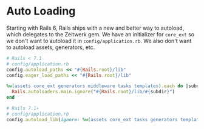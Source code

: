 # Auto Loading

Starting with Rails 6, Rails ships with a new and better way to autoload, which delegates to the Zeitwerk gem. We have an initializer for `core_ext` so we don't want to autoload it in `config/application.rb`. We also don't want to autoload assets, generators, etc.

```ruby
# Rails < 7.1
# config/application.rb
config.autoload_paths << "#{Rails.root}/lib"
config.eager_load_paths << "#{Rails.root}/lib"

%w(assets core_ext generators middleware tasks templates).each do |subdir|
  Rails.autoloaders.main.ignore("#{Rails.root}/lib/#{subdir}")
end
```

```ruby
# Rails 7.1+
# config/application.rb
config.autoload_lib(ignore: %w(assets core_ext tasks generators templates))

```
